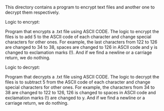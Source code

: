 This directory contains a program to encrypt text files and another one to decrypt them respectively. 

Logic to encrypt:

Program that encrypts a .txt file using ASCII CODE. 
The logic to encrypt the files is to add 5 to the ASCII code of each character and change special characters for other ones. 
For example, the last characters from 122 to 126 are changed to 34 to 38, spaces are changed to 126 in ASCII code
and y is changed to exclamation marks (!).
And if we find a newline or a carriage return, we do nothing.

Logic to decrypt:

Program that decrypts a .txt file using ASCII CODE. 
The logic to decrypt the files is to subtract 5 from the ASCII code of each character and change special characters for other ones.
For example, the characters from 34 to 38 are changed to 122 to 126, 126 is changed to spaces in ASCII code
and exclamation marks (!) are changed to y.
And if we find a newline or a carriage return, we do nothing.